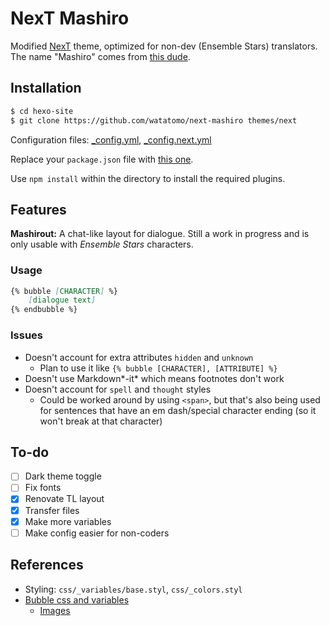 # NexT Mashiro

Modified [NexT](https://github.com/next-theme/hexo-theme-next) theme, optimized for non-dev (Ensemble Stars) translators. The name "Mashiro" comes from [this dude](https://ensemble-stars.jp/characters/mashiro_tomoya/).

## Installation

```sh
$ cd hexo-site
$ git clone https://github.com/watatomo/next-mashiro themes/next
```

Configuration files: [_config.yml](https://github.com/watatomo/tl/blob/raw/_config.yml), [_config.next.yml](https://github.com/watatomo/tl/blob/raw/_config.next.yml)

Replace your `package.json` file with [this one](https://github.com/watatomo/tl/blob/raw/package.json).

Use `npm install` within the directory to install the required plugins.

## Features

**Mashirout:** A chat-like layout for dialogue. Still a work in progress and is only usable with *Ensemble Stars* characters.

### Usage

```md
{% bubble [CHARACTER] %}
    [dialogue text]
{% endbubble %}
```
### Issues

- Doesn't account for extra attributes `hidden` and `unknown`
  - Plan to use it like `{% bubble [CHARACTER], [ATTRIBUTE] %}`
- Doesn't use Markdown*-it* which means footnotes don't work
- Doesn't account for `spell` and `thought` styles
  - Could be worked around by using `<span>`, but that's also being used for sentences that have an em dash/special character ending (so it won't break at that character)

## To-do

- [ ] Dark theme toggle
- [ ] Fix fonts
- [x] Renovate TL layout
- [x] Transfer files
- [x] Make more variables
- [ ] Make config easier for non-coders

## References

- Styling: `css/_variables/base.styl`, `css/_colors.styl`
- [Bubble css and variables](https://github.com/watatomo/css)
  - [Images](https://github.com/watatomo/img)
